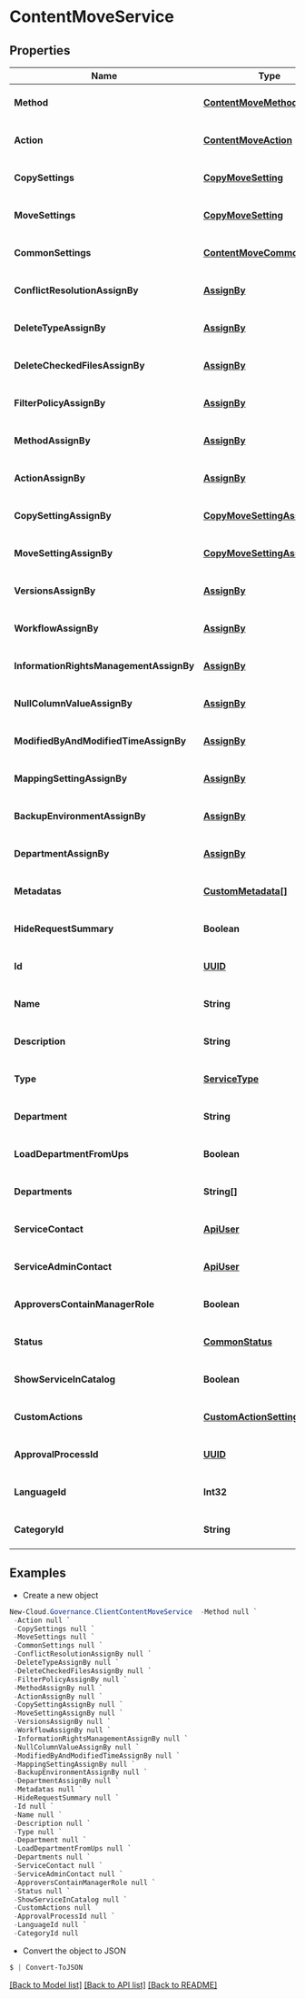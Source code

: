 # ContentMoveService
## Properties

Name | Type | Description | Notes
------------ | ------------- | ------------- | -------------
**Method** | [**ContentMoveMethod**](ContentMoveMethod.md) |  | [optional] [default to null]
**Action** | [**ContentMoveAction**](ContentMoveAction.md) |  | [optional] [default to null]
**CopySettings** | [**CopyMoveSetting**](CopyMoveSetting.md) |  | [optional] [default to null]
**MoveSettings** | [**CopyMoveSetting**](CopyMoveSetting.md) |  | [optional] [default to null]
**CommonSettings** | [**ContentMoveCommonSetting**](ContentMoveCommonSetting.md) |  | [optional] [default to null]
**ConflictResolutionAssignBy** | [**AssignBy**](AssignBy.md) |  | [optional] [default to null]
**DeleteTypeAssignBy** | [**AssignBy**](AssignBy.md) |  | [optional] [default to null]
**DeleteCheckedFilesAssignBy** | [**AssignBy**](AssignBy.md) |  | [optional] [default to null]
**FilterPolicyAssignBy** | [**AssignBy**](AssignBy.md) |  | [optional] [default to null]
**MethodAssignBy** | [**AssignBy**](AssignBy.md) |  | [optional] [default to null]
**ActionAssignBy** | [**AssignBy**](AssignBy.md) |  | [optional] [default to null]
**CopySettingAssignBy** | [**CopyMoveSettingAssignBy**](CopyMoveSettingAssignBy.md) |  | [optional] [default to null]
**MoveSettingAssignBy** | [**CopyMoveSettingAssignBy**](CopyMoveSettingAssignBy.md) |  | [optional] [default to null]
**VersionsAssignBy** | [**AssignBy**](AssignBy.md) |  | [optional] [default to null]
**WorkflowAssignBy** | [**AssignBy**](AssignBy.md) |  | [optional] [default to null]
**InformationRightsManagementAssignBy** | [**AssignBy**](AssignBy.md) |  | [optional] [default to null]
**NullColumnValueAssignBy** | [**AssignBy**](AssignBy.md) |  | [optional] [default to null]
**ModifiedByAndModifiedTimeAssignBy** | [**AssignBy**](AssignBy.md) |  | [optional] [default to null]
**MappingSettingAssignBy** | [**AssignBy**](AssignBy.md) |  | [optional] [default to null]
**BackupEnvironmentAssignBy** | [**AssignBy**](AssignBy.md) |  | [optional] [default to null]
**DepartmentAssignBy** | [**AssignBy**](AssignBy.md) |  | [optional] [default to null]
**Metadatas** | [**CustomMetadata[]**](CustomMetadata.md) |  | [optional] [default to null]
**HideRequestSummary** | **Boolean** |  | [optional] [default to null]
**Id** | [**UUID**](UUID.md) |  | [optional] [default to null]
**Name** | **String** |  | [optional] [default to null]
**Description** | **String** |  | [optional] [default to null]
**Type** | [**ServiceType**](ServiceType.md) |  | [optional] [default to null]
**Department** | **String** |  | [optional] [default to null]
**LoadDepartmentFromUps** | **Boolean** |  | [optional] [default to null]
**Departments** | **String[]** |  | [optional] [default to null]
**ServiceContact** | [**ApiUser**](ApiUser.md) |  | [optional] [default to null]
**ServiceAdminContact** | [**ApiUser**](ApiUser.md) |  | [optional] [default to null]
**ApproversContainManagerRole** | **Boolean** |  | [optional] [default to null]
**Status** | [**CommonStatus**](CommonStatus.md) |  | [optional] [default to null]
**ShowServiceInCatalog** | **Boolean** |  | [optional] [default to null]
**CustomActions** | [**CustomActionSettings**](CustomActionSettings.md) |  | [optional] [default to null]
**ApprovalProcessId** | [**UUID**](UUID.md) |  | [optional] [default to null]
**LanguageId** | **Int32** |  | [optional] [default to null]
**CategoryId** | **String** |  | [optional] [default to null]

## Examples

- Create a new object
```powershell
New-Cloud.Governance.ClientContentMoveService  -Method null `
 -Action null `
 -CopySettings null `
 -MoveSettings null `
 -CommonSettings null `
 -ConflictResolutionAssignBy null `
 -DeleteTypeAssignBy null `
 -DeleteCheckedFilesAssignBy null `
 -FilterPolicyAssignBy null `
 -MethodAssignBy null `
 -ActionAssignBy null `
 -CopySettingAssignBy null `
 -MoveSettingAssignBy null `
 -VersionsAssignBy null `
 -WorkflowAssignBy null `
 -InformationRightsManagementAssignBy null `
 -NullColumnValueAssignBy null `
 -ModifiedByAndModifiedTimeAssignBy null `
 -MappingSettingAssignBy null `
 -BackupEnvironmentAssignBy null `
 -DepartmentAssignBy null `
 -Metadatas null `
 -HideRequestSummary null `
 -Id null `
 -Name null `
 -Description null `
 -Type null `
 -Department null `
 -LoadDepartmentFromUps null `
 -Departments null `
 -ServiceContact null `
 -ServiceAdminContact null `
 -ApproversContainManagerRole null `
 -Status null `
 -ShowServiceInCatalog null `
 -CustomActions null `
 -ApprovalProcessId null `
 -LanguageId null `
 -CategoryId null
```

- Convert the object to JSON
```powershell
$ | Convert-ToJSON
```


[[Back to Model list]](../README.md#documentation-for-models) [[Back to API list]](../README.md#documentation-for-api-endpoints) [[Back to README]](../README.md)

